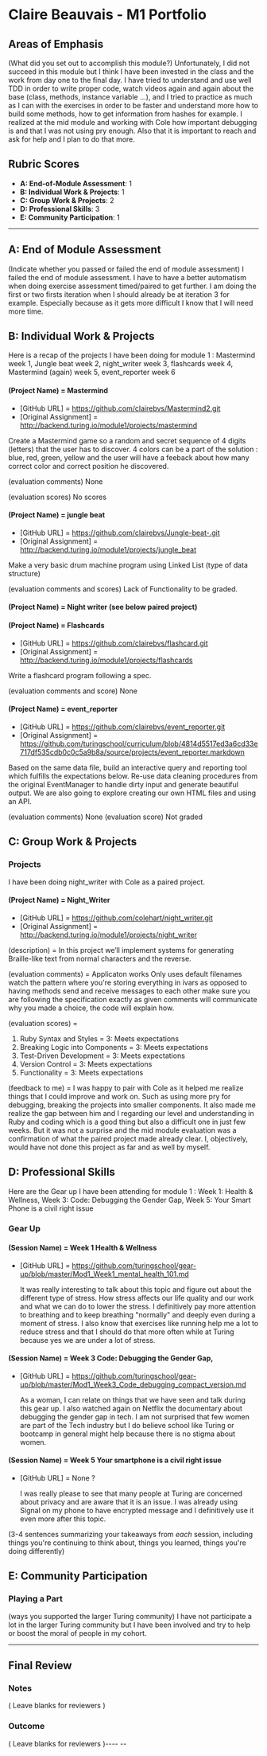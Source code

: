 # Claire Beauvais - M1 Portfolio

## Areas of Emphasis

(What did you set out to accomplish this module?)
Unfortunately, I did not succeed in this module but I think I have been invested in the class and the work from day one to the final day.
I have tried to understand and use well TDD in order to write proper code, watch videos again and again about the base (class, methods, instance variable ...), and I tried to practice as much as I can with the exercises in order to be faster and understand more how to build some methods, how to get information from hashes for example.
I realized at the mid module and working with Cole how important debugging is and that I was not using pry enough. Also that it is important to reach and ask for help and I plan to do that more.

## Rubric Scores

* **A: End-of-Module Assessment**: 1
* **B: Individual Work & Projects**: 1
* **C: Group Work & Projects**: 2
* **D: Professional Skills**: 3
* **E: Community Participation**: 1

-----------------------

## A: End of Module Assessment

(Indicate whether you passed or failed the end of module assessment)
I failed the end of module assessment.
I have to have a better automatism when doing exercise assessment timed/paired to get further. I am doing the first or two firsts iteration when I should already be at iteration 3 for example. Especially because as it gets more difficult I know that I will need more time.

## B: Individual Work & Projects

Here is a recap of the projects I have been doing for module 1 :
Mastermind week 1,
Jungle beat week 2,
night_writer week 3,
flashcards week 4,
Mastermind (again) week 5,
event_reporter week 6

#### (Project Name) = Mastermind

* [GitHub URL] = https://github.com/clairebvs/Mastermind2.git
* [Original Assignment] = http://backend.turing.io/module1/projects/mastermind

Create a Mastermind game so a random and secret sequence of 4 digits (letters) that the user has to discover. 4 colors can be a part of the solution : blue, red, green, yellow and the user will have a feeback about how many correct color and correct position he discovered.

(evaluation comments) None

(evaluation scores) No scores

#### (Project Name) = jungle beat

* [GitHub URL] = https://github.com/clairebvs/Jungle-beat-.git
* [Original Assignment] = http://backend.turing.io/module1/projects/jungle_beat

Make a very basic drum machine program using Linked List (type of data structure)

(evaluation comments and scores) Lack of Functionality to be graded.

#### (Project Name) = Night writer (see below paired project)

#### (Project Name) = Flashcards

* [GitHub URL] = https://github.com/clairebvs/flashcard.git
* [Original Assignment] = http://backend.turing.io/module1/projects/flashcards

Write a flashcard program following a spec.

(evaluation comments and score) None

#### (Project Name) = event_reporter

* [GitHub URL] = https://github.com/clairebvs/event_reporter.git
* [Original Assignment] = https://github.com/turingschool/curriculum/blob/4814d5517ed3a6cd33e717df535cdb0c0c5a9b8a/source/projects/event_reporter.markdown

Based on the same data file, build an interactive query and reporting tool which fulfills the expectations below. Re-use data cleaning procedures from the original EventManager to handle dirty input and generate beautiful output. We are also going to explore creating our own HTML files and using an API.

(evaluation comments) None
(evaluation score) Not graded


## C: Group Work & Projects

### Projects

I have been doing night_writer with Cole as a paired project.

#### (Project Name) = Night_Writer

* [GitHub URL] = https://github.com/colehart/night_writer.git
* [Original Assignment] = http://backend.turing.io/module1/projects/night_writer

(description) = In this project we’ll implement systems for generating Braille-like text from normal characters and the reverse.

(evaluation comments) =
Applicaton works
Only uses default filenames
watch the pattern where you're storing everything in ivars as opposed to having methods send and receive messages to each other
make sure you are following the specification exactly as given
comments will communicate why you made a choice, the code will explain how.


(evaluation scores) =
1) Ruby Syntax and Styles = 3: Meets expectations
2) Breaking Logic into Components = 3: Meets expectations
3) Test-Driven Development = 3: Meets expectations
4) Version Control = 3: Meets expectations
5) Functionality = 3: Meets expectations

(feedback to me) =
I was happy to pair with Cole as it helped me realize things that I could improve and work on. Such as using more pry for debugging, breaking the projects into smaller components.
It also made me realize the gap between him and I regarding our level and understanding in Ruby and coding which is a good thing but also a difficult one in just few weeks. But it was not a surprise and the mid module evaluation was a confirmation of what the paired project made already clear.
I, objectively, would have not done this project as far and as well by myself.

## D: Professional Skills

Here are the Gear up I have been attending for module 1 :
Week 1: Health & Wellness,
Week 3: Code: Debugging the Gender Gap,
Week 5: Your Smart Phone is a civil right issue

### Gear Up
#### (Session Name) = Week 1 Health & Wellness

* [GitHub URL] = https://github.com/turingschool/gear-up/blob/master/Mod1_Week1_mental_health_101.md

  It was really interesting to talk about this topic and figure out about the different type of stress. How stress affects our life quality and our work and what we can do to lower the stress. I definitively pay more attention to breathing and to keep breathing "normally" and deeply even during a moment of stress. I also know that exercises like running help me a lot to reduce stress and that I should do that more often while at Turing because yes we are under a lot of stress.

#### (Session Name) = Week 3 Code: Debugging the Gender Gap,

* [GitHub URL] = https://github.com/turingschool/gear-up/blob/master/Mod1_Week3_Code_debugging_compact_version.md

  As a woman, I can relate on things that we have seen and talk during this gear up. I also watched again on Netflix the documentary about debugging the gender gap in tech. I am not surprised that few women are part of the Tech industry but I do believe school like Turing or bootcamp in general might help because there is no stigma about women.

#### (Session Name) = Week 5 Your smartphone is a civil right issue

* [GitHub URL] = None ?

  I was really please to see that many people at Turing are concerned about privacy and are aware that it is an issue.
  I was already using Signal on my phone to have encrypted message and I definitively use it even more after this topic.

(3-4 sentences summarizing your takeaways from _each_ session, including things you're continuing to think about, things you learned, things you're doing differently)

## E: Community Participation

### Playing a Part

(ways you supported the larger Turing community)
I have not participate a lot in the larger Turing community but I have been involved and try to help or boost the moral of people in my cohort.

------------------

## Final Review

### Notes

( Leave blanks for reviewers )

### Outcome

( Leave blanks for reviewers )---- --
